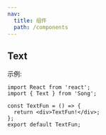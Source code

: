 ```yaml
---
nav:
  title: 组件
  path: /components
---
```


## Text

示例:

```tsx
import React from 'react';
import { Text } from 'Song';

const TextFun = () => {
  return <div>TextFun!</div>;
};
export default TextFun;
```

<!-- More skills for writing demo: https://d.umijs.org/guide/demo-principle -->
